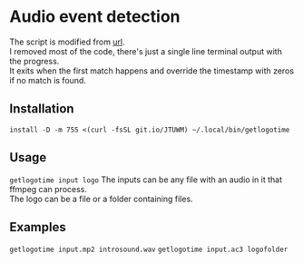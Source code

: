 # Audio event detection
The script is modified from [url](https://github.com/craigfrancis/audio-detect).\
I removed most of the code, there's just a single line terminal output with the progress.\
It exits when the first match happens and override the timestamp with zeros if no match is found.
## Installation
```install -D -m 755 <(curl -fsSL git.io/JTUWM) ~/.local/bin/getlogotime```
## Usage
```getlogotime input logo```
The inputs can be any file with an audio in it that ffmpeg can process.\
The logo can be a file or a folder containing files.
## Examples
`getlogotime input.mp2 introsound.wav`
`getlogotime input.ac3 logofolder`
